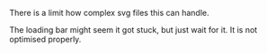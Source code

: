 There is a limit how complex svg files this can handle.

The loading bar might seem it got stuck, but just wait for it. It is not optimised properly.
